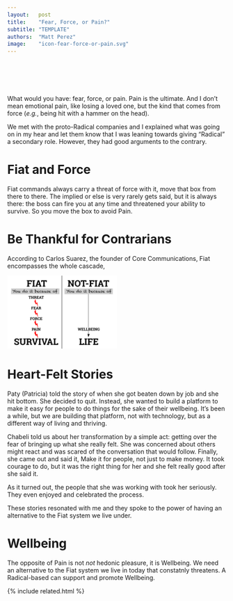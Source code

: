 ```yaml
---
layout:   post
title:    "Fear, Force, or Pain?"
subtitle: "TEMPLATE"
authors:  "Matt Perez"
image:    "icon-fear-force-or-pain.svg"
---
```


<div style="display:none;">
 <p>What would you have: fear, force, or pain. Pain is the ultimate. And I don&rsquo;t mean emotional pain, like losing a loved one, but the kind that comes from force.</p>
</div>

<h1>&nbsp;</h1>
 <p>What would you have: fear, force, or pain. <span class="_paradign">Pain</span> is the ultimate. And I don&rsquo;t mean emotional pain, like losing a loved one, but the kind that comes from force (<em>e.g.</em>, being hit with a hammer on the head).</p>
 <p>We met with the proto-<span class="_paradigm">Radical</span> companies and I explained what was going on in my hear and let them know that I was leaning towards giving &ldquo;<span class="_paradigm">Radical</span>&rdquo; a secondary role. However, they had good arguments to the contrary.</p>

<h1>Fiat and Force</h1>
 <p><span class="_paradigm">Fiat</span> commands always carry a threat of force with it, <span class="_quotespan">move that box from there to there</span>. The implied <span class="_quotespan">or else</span> is very rarely gets said, but it is always there: the boss can fire you at any time and threatened your ability to survive. So you move the box to avoid <span class="_paradign">Pain</span>.</p>

<h1>Be Thankful for Contrarians</h1>
 <p>According to Carlos Suarez, the founder of Core Communications, <span class="_paradigm">Fiat</span> encompasses the whole cascade,</p>
  <div class="_center">
   <img
    src="/assets/img/pic-fiat-fear-force-or-pain.svg"
    alt="At the top of it all, we see the word <span class='_paradigm'>Fiat</spam>. Below it, we see the words 'threat of force.' Below and to the right, we see 'Threat of Pain.' Below and to the right, we see 'Fear (avoid Pain).' Below and to the right we see 'Force.' Bellow and to the right, we see 'Pain.' To the far right of that, we see 'Wellbeing.' There are arrows connecting these boxes. Finally, underneath all of it, we see 'Survivability.'"
    style="width:50%;">
  </div>

<h1>Heart-Felt Stories</h1>
 <p>Paty (Patricia) told the story of when she got beaten down by job and she hit bottom. She decided to quit. Instead, she wanted to build a platform to make it easy for people to do things for the sake of their wellbeing. It&rsquo;s been a while, but we are building that platform, not with technology, but as a different way of living and thriving.</p>
 <p>Chabeli told us about her transformation by a simple act: getting over the fear of bringing up what she really felt. She was concerned about others might react and was scared of the conversation that would follow. Finally, she came out and said it, <span class="_quotespan">Make it for people, not just to make money.</span> It took courage to do, but it was the right thing for her and she felt really good after she said it.</p>
 <p>As it turned out, the people that she was working with took her seriously. They even enjoyed and celebrated the process.</p>
 <p>These stories resonated with me and they spoke to the power of having an alternative to the <span class="_paradigm">Fiat</span> system we live under.</p>

<h1>Wellbeing</h1>
 <p>The opposite of <span class="_paradigm">Pain</span> is not <em>not</em> hedonic pleasure, it is <span class="_paradigm">Wellbeing</span>. We need an alternative to the <span class="_paradigm">Fiat</span> system we live in today that constatnly threatens. A <span class="_paradigm">Radical</span>-based can support and promote <span class="_paradigm">Wellbeing</span>.</p>

{% include related.html %}
